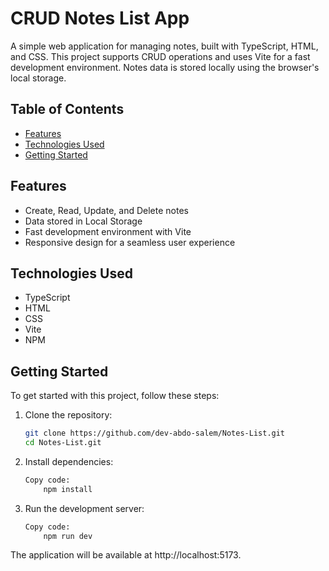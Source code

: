 # CRUD Notes List App

A simple web application for managing notes, built with TypeScript, HTML, and CSS. This project supports CRUD operations and uses Vite for a fast development environment. Notes data is stored locally using the browser's local storage.


## Table of Contents

- [Features](#features)
- [Technologies Used](#technologies-used)
- [Getting Started](#getting-started)


## Features

- Create, Read, Update, and Delete notes
- Data stored in Local Storage
- Fast development environment with Vite
- Responsive design for a seamless user experience

## Technologies Used

- TypeScript
- HTML
- CSS
- Vite
- NPM

## Getting Started

To get started with this project, follow these steps:

1. Clone the repository:

    ```bash
    git clone https://github.com/dev-abdo-salem/Notes-List.git
    cd Notes-List.git

2. Install dependencies:

    ```bash
    Copy code:
        npm install
    
3.  Run the development server:
    
    ```bash
    Copy code:
        npm run dev
    
The application will be available at http://localhost:5173.